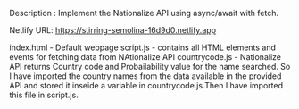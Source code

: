 Description :
Implement the Nationalize API using async/await with fetch.

Netlify URL: https://stirring-semolina-16d9d0.netlify.app

index.html - Default webpage
script.js - contains all HTML elements and events for fetching data from NAtionalize API
countrycode.js - Nationalize API returns Country code and Probailability value for the name searched. 
So I have imported the country names from the data available in the provided API and stored it inseide a variable in countrycode.js.Then I have imported this file in script.js.

